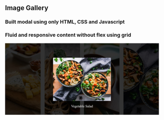 ## Image Gallery

### Built modal using only HTML, CSS and Javascript

### Fluid and responsive content without flex using grid

![Preview of Image Gallery](https://github.com/GarimaK1/ImageGallery/blob/master/PreviewImage.jpg)
